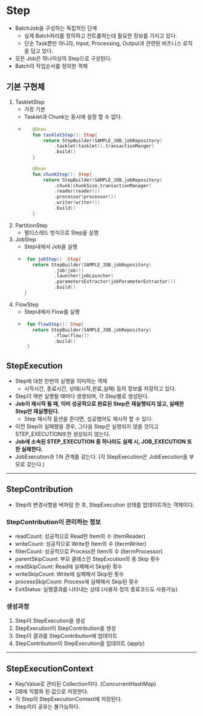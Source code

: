 # Step
- BatchJob을 구성하는 독립적인 단계
  - 실제 Batch처리를 정의하고 컨트롤하는데 필요한 정보를 가지고 있다.
  - 단순 Task뿐만 아니라, Input, Processing, Output과 관련된 비즈니스 로직을 담고 있다.
- 모든 Job은 하나이상의 Step으로 구성된다.
- Batch의 작업순서를 정의한 객체

## 기본 구현체
1. TaskletStep
   - 가장 기본
   - Tasklet과 Chunk는 동시에 설정 할 수 없다.
   - ```kotlin
        @Bean
        fun taskletStep(): Step{ 
            return StepBuilder(SAMPLE_JOB,jobRepository)
                .tasklet(tasklet(),transactionManger)
                .build()
        }
        
        @Bean
        fun chunkStep(): Step{
            return StepBuilder(SAMPLE_JOB,jobRepository)
                .chunk(chunkSize,transactionManager)
                .reader(reader())
                .processor(processor())
                .writer(writer())
                .build()
        }
     ```
2. PartitionStep
   - 멀티스레드 방식으로 Step을 실행
3. JobStep
   - Step내에서 Job을 실행
   - ```kotlin
      fun jobStep() :Step{
        return StepBuilder(SAMPLE_JOB,jobRepository)
                .job(job())
                .launcher(jobLauncher)
                .parametersExtractor(jobParameterExtractor())
                .build()   
     }
     ```
4. FlowStep
   - Step내에서 Flow를 실행
   - ```kotlin
      fun flowStep(): Step{
        return StepBuilder(SAMPLE_JOB,jobRepository)
                .flow(flow())
                .build()
      }
     ```
     

## StepExecution
- Step에 대한 한번의 실행을 의미하는 객체
  - 시작시간, 종료시간, 상태(시작,완료,실패) 등의 정보를 저장하고 있다.
- Step이 매번 실행될 때마다 생생되며, 각 Step별로 생성된다.
- **Job이 재시작 될 때, 이미 성공적으로 완료된 Step은 재실행되지 않고, 실패한 Step만 재실행된다.**
  - Step 재시작 옵션을 준다면, 성공했어도 재시작 할 수 있다.
- 이전 Step이 실패했을 경우, 그다음 Step은 실행되지 않을 것이고 STEP_EXECUTION또한 생성되지 않는다.
- **Job에 소속된 STEP_EXECUTION 중 하나라도 실패 시, JOB_EXECUTION 또한 실패한다.**
- JobExecution과 1:N 관계를 갖는다. (각 StepExecution은 JobExecution을 부모로 갖는다.)

---

## StepContribution
- Step의 변경사항을 버퍼링 한 후, StepExecution 상태를 업데이트하는 객체이다.

### StepContribution이 관리하는 정보
- readCount: 성공적으로 Read한 Item의 수 (ItemReader)
- writeCount: 성공적으로 Write한 Item의 수 (ItermWriter)
- filterCount: 성공적으로 Process한 Item의 수 (ItermProcessor)
- parentSkipCount: 부모 클래스인 StepExcution의 총 Skip 횟수
- readSkipCount: Read에 실패해서 Skip된 횟수
- writeSkipCount: Write에 실패해서 Skip된 횟수
- processSkipCount: Process에 실패해서 Skip된 횟수
- ExitStatus: 실행결과를 나타내는 상태 (사용자 정의 종료코드도 사용가능)

### 생성과정
1. Step이 StepExecution을 생성
2. StepExecution이 StepContribution을 생성
3. Step이 결과를 StepContribution에 업데이트
4. StepContribution이 StepExecution을 업데이트 (apply)

---

## StepExecutionContext
- Key/Value로 관리된 Collection이다. (ConcurrentHashMap)
- DB에 직렬화 된 값으로 저장한다.
- 각 Step의 StepExecutionContext에 저장된다.
- Step끼리 공유는 불가능하다.